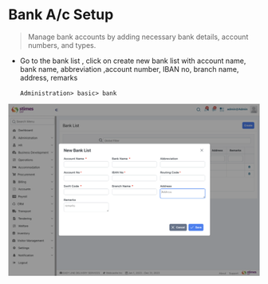 # Bank A/c Setup
> Manage bank accounts by adding necessary bank details, account numbers, and types.
- Go to the bank list ,  click on create new bank list with account name, bank name, abbreviation ,account number, 
IBAN no, branch name, address, remarks 

      Administration> basic> bank 

![alt text](../../images/bank_creation.png)
